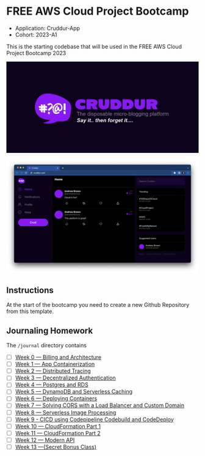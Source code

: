 # FREE AWS Cloud Project Bootcamp

- Application: Cruddur-App
- Cohort: 2023-A1

This is the starting codebase that will be used in the FREE AWS Cloud Project Bootcamp 2023

![Cruddur Graphic](_docs/assets/cruddur-banner.jpg)

![Cruddur Screenshot](_docs/assets/cruddur-screenshot.png)

## Instructions

At the start of the bootcamp you need to create a new Github Repository from this template.

## Journaling Homework

The `/journal` directory contains

- [ ] [Week 0 — Billing and Architecture](https://github.com/imaginarydumpling/aws-bootcamp-cruddur-2023-clone/blob/main/journal/Week%200%20%E2%80%94%20Billing%20and%20Architecture.md)
- [ ] [Week 1 — App Containerization](https://github.com/imaginarydumpling/aws-bootcamp-cruddur-2023-clone/blob/main/journal/Week%201%20%E2%80%94%20App%20Containerization.md)
- [ ] [Week 2 — Distributed Tracing](https://github.com/imaginarydumpling/aws-bootcamp-cruddur-2023-clone/blob/main/journal/Week%202%20%E2%80%94%20Distributed%20Tracing.md)
- [ ] [Week 3 — Decentralized Authentication](https://github.com/imaginarydumpling/aws-bootcamp-cruddur-2023-clone/blob/main/journal/Week%203%20%E2%80%94%20Decentralized%20Authentication.md)
- [ ] [Week 4 — Postgres and RDS](https://github.com/imaginarydumpling/aws-bootcamp-cruddur-2023-clone/blob/main/journal/Week%204%20%E2%80%94%20Postgres%20and%20RDS.md)
- [ ] [Week 5 — DynamoDB and Serverless Caching](https://github.com/imaginarydumpling/aws-bootcamp-cruddur-2023-clone/blob/main/journal/Week%205%20%E2%80%94%20DynamoDB%20and%20Serverless%20Caching.md)
- [ ] [Week 6 — Deploying Containers](https://github.com/imaginarydumpling/aws-bootcamp-cruddur-2023-clone/blob/main/journal/Week%206%20%E2%80%94%20Deploying%20Containers.md)
- [ ] [Week 7 — Solving CORS with a Load Balancer and Custom Domain](https://github.com/imaginarydumpling/aws-bootcamp-cruddur-2023-clone/blob/main/journal/Week%207%20%E2%80%94%20Solving%20CORS%20with%20a%20Load%20Balancer%20and%20Custom%20Domain.md)
- [ ] [Week 8 — Serverless Image Processing](https://github.com/imaginarydumpling/aws-bootcamp-cruddur-2023-clone/blob/main/journal/Week%208%20%E2%80%94%20Serverless%20Image%20Processing.md)
- [ ] [Week 9 - CICD using Codepipeline Codebuild and CodeDeploy](https://github.com/imaginarydumpling/aws-bootcamp-cruddur-2023-clone/blob/main/journal/Week%209%20-%20CICD%20using%20Codepipeline%20Codebuild%20and%20CodeDeploy.md)
- [ ] [Week 10 — CloudFormation Part 1](https://github.com/imaginarydumpling/aws-bootcamp-cruddur-2023-clone/blob/main/journal/Week%2010%20%E2%80%94%20CloudFormation%20Part%201.md)
- [ ] [Week 11 — CloudFormation Part 2](https://github.com/imaginarydumpling/aws-bootcamp-cruddur-2023-clone/blob/main/journal/Week%2011%20%E2%80%94%20CloudFormation%20Part%202.md)
- [ ] [Week 12 — Modern API](https://github.com/imaginarydumpling/aws-bootcamp-cruddur-2023-clone/blob/main/journal/Week%2012%20%E2%80%94%20Modern%20APIs.md)
- [ ] [Week 13 —(Secret Bonus Class)](https://github.com/imaginarydumpling/aws-bootcamp-cruddur-2023-clone/blob/main/journal/Week%2013%20%E2%80%94%20(Secret%20Bonus%20Class).md)
